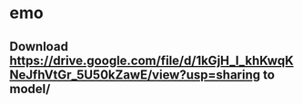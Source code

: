 # emo

## Download https://drive.google.com/file/d/1kGjH_I_khKwqKNeJfhVtGr_5U50kZawE/view?usp=sharing to model/
